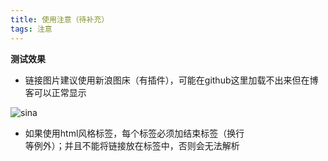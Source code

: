 ```yaml
---
title: 使用注意（待补充）
tags: 注意
---
```

**测试效果**  

* 链接图片建议使用新浪图床（有插件），可能在github这里加载不出来但在博客可以正常显示

![sina](http://ww1.sinaimg.cn/large/007pWD8Ply1gcesqqlqloj30bl0840uz.jpg)

* 如果使用html风格标签，每个标签必须加结束标签（换行<br>等例外）；并且不能将链接放在标签中，否则会无法解析


